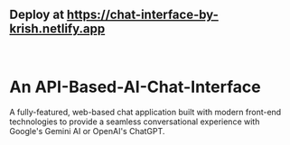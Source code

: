 ## Deploy at https://chat-interface-by-krish.netlify.app
<br>

# An API-Based-AI-Chat-Interface
A fully-featured, web-based chat application built with modern front-end technologies to provide a seamless conversational experience with Google's Gemini AI or OpenAI's ChatGPT.
